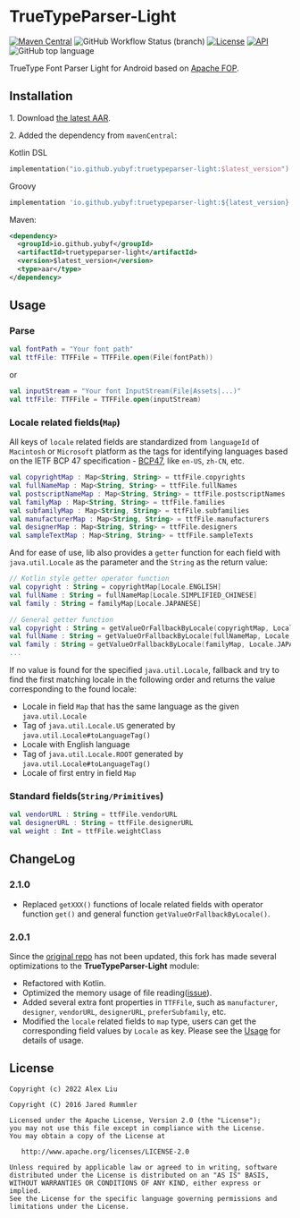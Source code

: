 # TrueTypeParser-Light

[![Maven Central](https://img.shields.io/maven-central/v/io.github.yubyf/truetypeparser-light?color=informational&label=Maven%20Central)](https://search.maven.org/artifact/io.github.yubyf/truetypeparser-light)
![GitHub Workflow Status (branch)](https://img.shields.io/github/workflow/status/yubyf/TrueTypeParser-Light/CI/master?label=Test&logo=github)
[![License](https://img.shields.io/github/license/Yubyf/TruetypeParser-Light)](https://github.com/Yubyf/truetypeparser/blob/master/LICENSE)
[![API](https://img.shields.io/badge/API-21%2B-blue.svg?style=flat)](https://android-arsenal.com/api?level=21)
![GitHub top language](https://img.shields.io/github/languages/top/yubyf/TruetypeParser-Light)

TrueType Font Parser Light for Android based on [Apache FOP](http://xmlgraphics.apache.org/fop/).

## Installation

1\. Download [the latest AAR](https://repo1.maven.org/maven2/io/github/yubyf/truetypeparser-light/2.0.1/truetypeparser-light-2.0.1.aar).

2\. Added the dependency from `mavenCentral`:

Kotlin DSL

 ```Kotlin
 implementation("io.github.yubyf:truetypeparser-light:$latest_version")
 ```

Groovy

 ```groovy
 implementation 'io.github.yubyf:truetypeparser-light:${latest_version}'
 ```

Maven:

```xml
<dependency>
  <groupId>io.github.yubyf</groupId>
  <artifactId>truetypeparser-light</artifactId>
  <version>$latest_version</version>
  <type>aar</type>
</dependency>
```

## Usage

### Parse

```kotlin
val fontPath = "Your font path"
val ttfFile: TTFFile = TTFFile.open(File(fontPath))
```

or

```kotlin
val inputStream = "Your font InputStream(File|Assets|...)"
val ttfFile: TTFFile = TTFFile.open(inputStream)
```

### Locale related fields(`Map`)

All keys of `locale` related fields are standardized from `languageId` of `Macintosh` or `Microsoft` platform as the tags for identifying languages based on the IETF BCP 47 specification - [BCP47](https://tools.ietf.org/html/bcp47), like `en-US`, `zh-CN`, etc.

```kotlin
val copyrightMap : Map<String, String> = ttfFile.copyrights
val fullNameMap : Map<String, String> = ttfFile.fullNames
val postscriptNameMap : Map<String, String> = ttfFile.postscriptNames
val familyMap : Map<String, String> = ttfFile.families
val subfamilyMap : Map<String, String> = ttfFile.subfamilies
val manufacturerMap : Map<String, String> = ttfFile.manufacturers
val designerMap : Map<String, String> = ttfFile.designers
val sampleTextMap : Map<String, String> = ttfFile.sampleTexts
```

And for ease of use, lib also provides a `getter` function for each field with `java.util.Locale` as the parameter and the `String` as the return value:

```kotlin
// Kotlin style getter operator function
val copyright : String = copyrightMap[Locale.ENGLISH]
val fullName : String = fullNameMap[Locale.SIMPLIFIED_CHINESE]
val family : String = familyMap[Locale.JAPANESE]

// General getter function
val copyright : String = getValueOrFallbackByLocale(copyrightMap, Locale.ENGLISH)
val fullName : String = getValueOrFallbackByLocale(fullNameMap, Locale.SIMPLIFIED_CHINESE)
val family : String = getValueOrFallbackByLocale(familyMap, Locale.JAPANESE)
...
```

If no value is found for the specified `java.util.Locale`, fallback and try to find the first matching locale in the following order and returns the value corresponding to the found locale:

- Locale in field `Map` that has the same language as the given `java.util.Locale`
- Tag of `java.util.Locale.US` generated by `java.util.Locale#toLanguageTag()`
- Locale with English language
- Tag of `java.util.Locale.ROOT` generated by `java.util.Locale#toLanguageTag()`
- Locale of first entry in field `Map`

### Standard fields(`String/Primitives`)

```kotlin
val vendorURL : String = ttfFile.vendorURL
val designerURL : String = ttfFile.designerURL
val weight : Int = ttfFile.weightClass
```

## ChangeLog

### 2.1.0

- Replaced `getXXX()` functions of locale related fields with operator function `get()` and general function `getValueOrFallbackByLocale()`.

### 2.0.1

Since the [original repo](https://github.com/jaredrummler/TrueTypeParser) has not been updated, this fork has made several optimizations to the **TrueTypeParser-Light** module:

- Refactored with Kotlin.
- Optimized the memory usage of file reading([issue](https://github.com/jaredrummler/TrueTypeParser/issues/4)).
- Added several extra font properties in `TTFFile`, such as `manufacturer`, `designer`, `vendorURL`, `designerURL`, `preferSubfamily`, etc.
- Modified the `locale` related fields to `map` type, users can get the corresponding field values by `Locale` as key. Please see the [Usage](#Usage) for details of usage.

## License

    Copyright (c) 2022 Alex Liu

    Copyright (C) 2016 Jared Rummler

    Licensed under the Apache License, Version 2.0 (the "License");
    you may not use this file except in compliance with the License.
    You may obtain a copy of the License at

       http://www.apache.org/licenses/LICENSE-2.0

    Unless required by applicable law or agreed to in writing, software
    distributed under the License is distributed on an "AS IS" BASIS,
    WITHOUT WARRANTIES OR CONDITIONS OF ANY KIND, either express or implied.
    See the License for the specific language governing permissions and
    limitations under the License.
